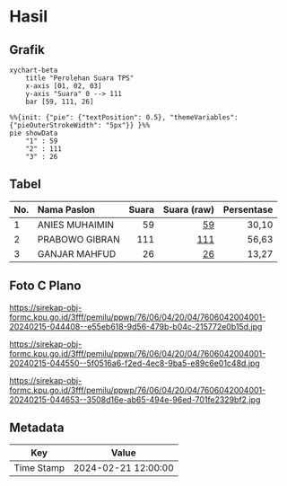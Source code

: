 # Hasil

## Grafik

```mermaid
xychart-beta
    title "Perolehan Suara TPS"
    x-axis [01, 02, 03]
    y-axis "Suara" 0 --> 111
    bar [59, 111, 26]
```

```mermaid
%%{init: {"pie": {"textPosition": 0.5}, "themeVariables": {"pieOuterStrokeWidth": "5px"}} }%%
pie showData
    "1" : 59
    "2" : 111
    "3" : 26
```

## Tabel

| No. | Nama Paslon    | Suara | Suara (raw) | Persentase |
|:--- |:-------------- | -----:| -----------:| ----------:|
| 1   | ANIES MUHAIMIN | 59    | [59][p-1]   | 30,10      |
| 2   | PRABOWO GIBRAN | 111   | [111][p-2]  | 56,63      |
| 3   | GANJAR MAHFUD  | 26    | [26][p-3]   | 13,27      |


[p-1]: https://github.com/gigit-pemilu/pemilu-2024-76-sulawesi-barat/blob/main/pilpres/hitung-suara/sub/76-sulawesi-barat/sub/06-mamuju-tengah/sub/04-topoyo/sub/2004-kabubu/sub/001-tps/sub/paslon-1.txt
[p-2]: https://github.com/gigit-pemilu/pemilu-2024-76-sulawesi-barat/blob/main/pilpres/hitung-suara/sub/76-sulawesi-barat/sub/06-mamuju-tengah/sub/04-topoyo/sub/2004-kabubu/sub/001-tps/sub/paslon-2.txt
[p-3]: https://github.com/gigit-pemilu/pemilu-2024-76-sulawesi-barat/blob/main/pilpres/hitung-suara/sub/76-sulawesi-barat/sub/06-mamuju-tengah/sub/04-topoyo/sub/2004-kabubu/sub/001-tps/sub/paslon-3.txt

## Foto C Plano

https://sirekap-obj-formc.kpu.go.id/3fff/pemilu/ppwp/76/06/04/20/04/7606042004001-20240215-044408--e55eb618-9d56-479b-b04c-215772e0b15d.jpg

https://sirekap-obj-formc.kpu.go.id/3fff/pemilu/ppwp/76/06/04/20/04/7606042004001-20240215-044550--5f0516a6-f2ed-4ec8-9ba5-e89c6e01c48d.jpg

https://sirekap-obj-formc.kpu.go.id/3fff/pemilu/ppwp/76/06/04/20/04/7606042004001-20240215-044653--3508d16e-ab65-494e-96ed-701fe2329bf2.jpg


## Metadata

| Key        | Value               |
| ---------- | ------------------- |
| Time Stamp | 2024-02-21 12:00:00 |



